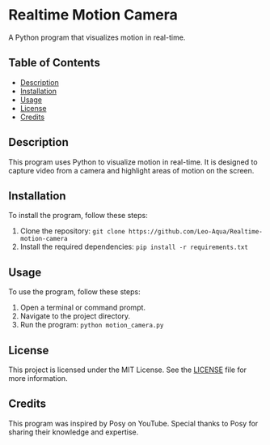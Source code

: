 # Realtime Motion Camera

A Python program that visualizes motion in real-time.

## Table of Contents
- [Description](#description)
- [Installation](#installation)
- [Usage](#usage)
- [License](#license)
- [Credits](#credits)

## Description
This program uses Python to visualize motion in real-time. It is designed to capture video from a camera and highlight areas of motion on the screen. 

## Installation
To install the program, follow these steps:
1. Clone the repository: `git clone https://github.com/Leo-Aqua/Realtime-motion-camera`
2. Install the required dependencies: `pip install -r requirements.txt`

## Usage
To use the program, follow these steps:
1. Open a terminal or command prompt.
2. Navigate to the project directory.
3. Run the program: `python motion_camera.py`

## License
This project is licensed under the MIT License. See the [LICENSE](LICENSE) file for more information.

## Credits
This program was inspired by Posy on YouTube. Special thanks to Posy for sharing their knowledge and expertise.
